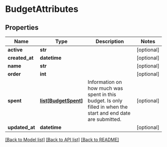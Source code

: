 # BudgetAttributes

## Properties
Name | Type | Description | Notes
------------ | ------------- | ------------- | -------------
**active** | **str** |  | [optional] 
**created_at** | **datetime** |  | [optional] 
**name** | **str** |  | [optional] 
**order** | **int** |  | [optional] 
**spent** | [**list[BudgetSpent]**](BudgetSpent.md) | Information on how much was spent in this budget. Is only filled in when the start and end date are submitted. | [optional] 
**updated_at** | **datetime** |  | [optional] 

[[Back to Model list]](../README.md#documentation-for-models) [[Back to API list]](../README.md#documentation-for-api-endpoints) [[Back to README]](../README.md)


